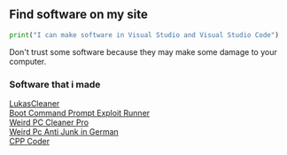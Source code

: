 ## Find software on my site

```python
print("I can make software in Visual Studio and Visual Studio Code")
```

Don't trust some software because they may make some damage to your computer.

### Software that i made

[LukasCleaner](https://github.com/LukasTanner/Software/blob/master/LukasCleanerSetup.exe)\
[Boot Command Prompt Exploit Runner](https://github.com/LukasTanner/Software/blob/master/BCPE_Runner.exe)\
[Weird PC Cleaner Pro](https://github.com/LukasTanner/Software/blob/master/PCCleanerPro.exe)\
[Weird Pc Anti Junk in German](https://github.com/LukasTanner/Software/blob/master/PcAntiJunk.exe)\
[CPP Coder](https://github.com/LukasTanner/Software/blob/master/CppCoder.zip)
